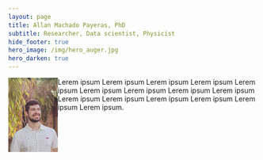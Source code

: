 ```yaml
---
layout: page
title: Allan Machado Payeras, PhD
subtitle: Researcher, Data scientist, Physicist
hide_footer: true
hero_image: /img/hero_auger.jpg
hero_darken: true
---
```



<img align="left" width="100" src="img/allan.jpg">
Lerem ipsum Lerem ipsum Lerem ipsum Lerem ipsum Lerem ipsum Lerem ipsum Lerem ipsum Lerem ipsum Lerem ipsum Lerem ipsum Lerem ipsum Lerem ipsum Lerem ipsum Lerem ipsum Lerem ipsum.